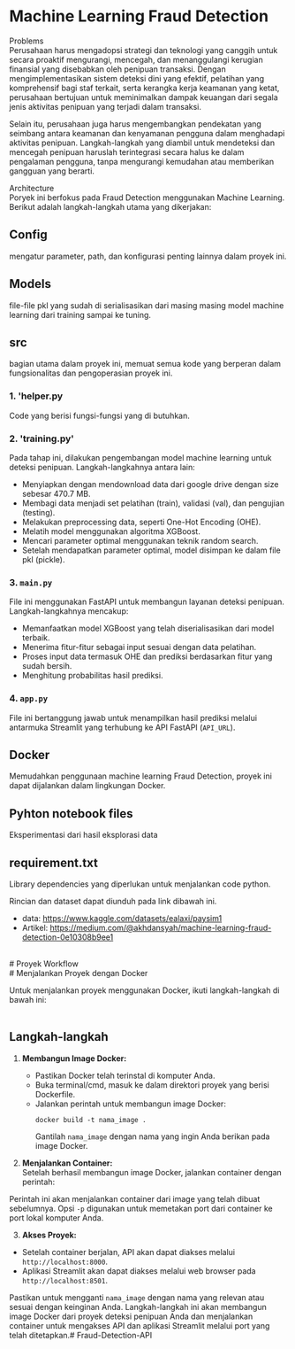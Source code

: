 # Machine Learning Fraud Detection <br>
Problems <br>
Perusahaan harus mengadopsi strategi dan teknologi yang canggih untuk secara proaktif mengurangi, mencegah, dan menanggulangi kerugian finansial yang disebabkan oleh penipuan transaksi. Dengan mengimplementasikan sistem deteksi dini yang efektif, pelatihan yang komprehensif bagi staf terkait, serta kerangka kerja keamanan yang ketat, perusahaan bertujuan untuk meminimalkan dampak keuangan dari segala jenis aktivitas penipuan yang terjadi dalam transaksi. <br>

Selain itu, perusahaan juga harus mengembangkan pendekatan yang seimbang antara keamanan dan kenyamanan pengguna dalam menghadapi aktivitas penipuan. Langkah-langkah yang diambil untuk mendeteksi dan mencegah penipuan haruslah terintegrasi secara halus ke dalam pengalaman pengguna, tanpa mengurangi kemudahan atau memberikan gangguan yang berarti. <br>


Architecture <br>
Poryek ini berfokus pada Fraud Detection menggunakan Machine Learning. Berikut adalah langkah-langkah utama yang dikerjakan: <br>
## Config <br>
mengatur parameter, path, dan konfigurasi penting lainnya dalam proyek ini. <br>

## Models <br>
file-file pkl yang sudah di serialisasikan dari masing masing model machine learning dari training sampai ke tuning. <br>

## src <br>
bagian utama dalam proyek ini, memuat semua kode yang berperan dalam fungsionalitas dan pengoperasian proyek ini. <br>

### 1. 'helper.py <br>
Code yang berisi fungsi-fungsi yang di butuhkan. <br>

### 2. 'training.py' <br>
Pada tahap ini, dilakukan pengembangan model machine learning untuk deteksi penipuan. Langkah-langkahnya antara lain: <br>
- Menyiapkan dengan mendownload data dari google drive dengan size sebesar 470.7 MB. <br>
- Membagi data menjadi set pelatihan (train), validasi (val), dan pengujian (testing). <br>
- Melakukan preprocessing data, seperti One-Hot Encoding (OHE). <br>
- Melatih model menggunakan algoritma XGBoost. <br>
- Mencari parameter optimal menggunakan teknik random search. <br>
- Setelah mendapatkan parameter optimal, model disimpan ke dalam file pkl (pickle). <br>

### 3. `main.py` <br>

File ini menggunakan FastAPI untuk membangun layanan deteksi penipuan. Langkah-langkahnya mencakup: <br>
- Memanfaatkan model XGBoost yang telah diserialisasikan dari model terbaik. <br>
- Menerima fitur-fitur sebagai input sesuai dengan data pelatihan. <br>
- Proses input data termasuk OHE dan prediksi berdasarkan fitur yang sudah bersih. <br>
- Menghitung probabilitas hasil prediksi. <br>

### 4. `app.py` <br>

File ini bertanggung jawab untuk menampilkan hasil prediksi melalui antarmuka Streamlit yang terhubung ke API FastAPI (`API_URL`). <br>

## Docker <br>
Memudahkan penggunaan machine learning Fraud Detection, proyek ini dapat dijalankan dalam lingkungan Docker. <br>
## Pyhton notebook files <br>
Eksperimentasi dari hasil eksplorasi data  <br>

## requirement.txt <br>
Library dependencies yang diperlukan untuk menjalankan code python. <br>

Rincian dan dataset dapat diunduh pada link dibawah ini. <br>
- data: https://www.kaggle.com/datasets/ealaxi/paysim1 <br>
- Artikel: https://medium.com/@akhdansyah/machine-learning-fraud-detection-0e10308b9ee1 <br>
<br>
# Proyek Workflow <br>
# Menjalankan Proyek dengan Docker <br>

Untuk menjalankan proyek menggunakan Docker, ikuti langkah-langkah di bawah ini:<br> 
<br>
## Langkah-langkah <br>

1. **Membangun Image Docker:** <br>
   - Pastikan Docker telah terinstal di komputer Anda.
   - Buka terminal/cmd, masuk ke dalam direktori proyek yang berisi Dockerfile.
   - Jalankan perintah untuk membangun image Docker:
     ```
     docker build -t nama_image .
     ```
     Gantilah `nama_image` dengan nama yang ingin Anda berikan pada image Docker. <br>

2. **Menjalankan Container:** <br>
   Setelah berhasil membangun image Docker, jalankan container dengan perintah: <br>

Perintah ini akan menjalankan container dari image yang telah dibuat sebelumnya. Opsi `-p` digunakan untuk memetakan port dari container ke port lokal komputer Anda. <br>
 
3. **Akses Proyek:** <br>
- Setelah container berjalan, API akan dapat diakses melalui `http://localhost:8000`. <br>
- Aplikasi Streamlit akan dapat diakses melalui web browser pada `http://localhost:8501`. <br>

Pastikan untuk mengganti `nama_image` dengan nama yang relevan atau sesuai dengan keinginan Anda. Langkah-langkah ini akan membangun image Docker dari proyek deteksi penipuan Anda dan menjalankan container untuk mengakses API dan aplikasi Streamlit melalui port yang telah ditetapkan.#   F r a u d - D e t e c t i o n - A P I 
 
 
